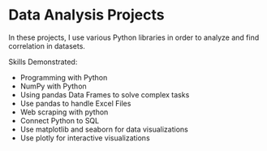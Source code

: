 # Data Analysis Projects

In these projects, I use various Python libraries in order to analyze and find correlation in datasets. 

Skills Demonstrated:
* Programming with Python
* NumPy with Python
* Using pandas Data Frames to solve complex tasks
* Use pandas to handle Excel Files
* Web scraping with python
* Connect Python to SQL
* Use matplotlib and seaborn for data visualizations
* Use plotly for interactive visualizations
